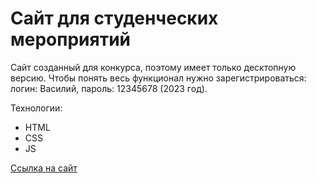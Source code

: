 # Сайт для студенческих мероприятий

Сайт созданный для конкурса, поэтому имеет только десктопную версию. Чтобы понять весь функционал нужно зарегистрироваться: логин: Василий, пароль: 12345678   (2023 год). 

Технологии:
* HTML
* CSS
* JS

[Cсылка на сайт](https://studentevents.github.io)
